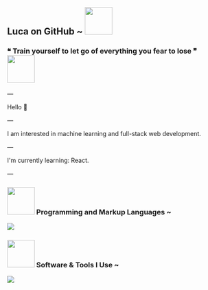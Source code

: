 <h2>
  Luca on GitHub ~
  <img src="https://github.com/Squidnugget77/Squidnugget77/assets/101853174/bb165307-6543-4d3e-8cf7-a9c66760edec" width="64px" />
</h2>
<h3>❝ Train yourself to let go of everything you fear to lose ❞
<img src="https://github.com/Squidnugget77/Squidnugget77/assets/101853174/0f683400-0036-4dde-8e09-3af0c2d8698e" width="64px" />
</h3>

<p>—</p> Hello 👋
<p>—</p> I am interested in machine learning and full-stack web development.
<p>—</p> I'm currently learning: React.
        
<p>—</p>

<h3>
  <img src="https://github.com/Squidnugget77/Squidnugget77/assets/101853174/98e36543-f115-46d8-8bad-b9191ca15564" width="64px" />
  Programming and Markup Languages ~
</h3>
  <p>
    <a href="https://github.com/Squidnugget77">
      <img src="https://skillicons.dev/icons?i=python,javascript,nodejs,html,css,swift&perline=12"/>
    </a>
  </p>
  
  <h3>
    <img src="https://github.com/Squidnugget77/Squidnugget77/assets/101853174/3f7969a9-764f-4399-b360-bb65edc979aa" width="64px" />
    Software & Tools I Use ~
  </h3>
  <p>
    <a href="https://github.com/Squidnugget77">
    <img src="https://skillicons.dev/icons?i=vscode,docker,git,webstorm,pycharm,ubuntu" />
  </a>
  </p>

 <!-- <h3>
    Recent Projects ~
     <img src="https://github.com/Squidnugget77/Squidnugget77/assets/101853174/f0dbeb30-ec67-4fac-814d-b52dbde362e9" width="64px" />
  </h3>
    <p align="left">
      <a href="https://github.com/Squidnugget77/squidnugget77.github.io">
        <img src="https://readme-stats-job4fi7g8-xero-dev.vercel.app/api/pin/?username=Squidnugget77&repo=squidnugget77.github.io&theme=github_dark&hide_border=true&bg_color=11151C" />
      </a>
      <a href="https://github.com/Squidnugget77/assistant-duck">
        <img src="https://readme-stats-job4fi7g8-xero-dev.vercel.app/api/pin/?username=Squidnugget77&repo=assistant-duck&theme=github_dark&hide_border=true&bg_color=11151C" />
      </a>
    </p>
    
  <h3>
    <img src="https://github.com/Squidnugget77/Squidnugget77/assets/101853174/5e45e348-ffff-46a6-b87a-0fd6d9270210" width="64px" />
    GitHub Statistics ~
  </h3>
  <p align="left">
    <a href="https://github.com/Squidnugget77">
      <img src="https://readme-stats-job4fi7g8-xero-dev.vercel.app/api?username=Squidnugget77&card_width=440&theme=github_dark&show_icons=true&hide_border=true&bg_color=11151C" />
    </a>
    <a href="https://github.com/Squidnugget77">
      <img src="https://readme-stats-job4fi7g8-xero-dev.vercel.app/api/top-langs/?username=Squidnugget77&layout=compact&langs_count=8&theme=github_dark&hide_border=true&bg_color=11151C" />
    </a>
  </p>
--!>

